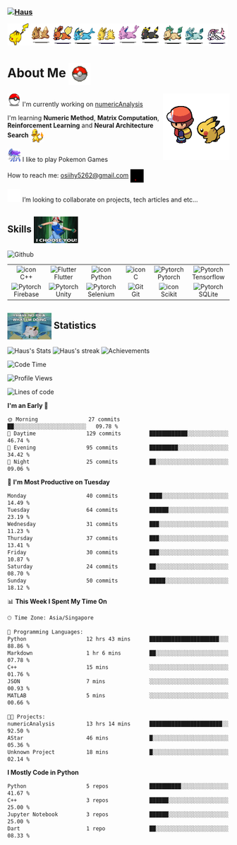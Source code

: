 <h3 align="left"><a href="https://github.com/Haus226">
   <img alt="Haus" src="https://readme-typing-svg.herokuapp.com?font=Fira+Code&pause=500&random=false&width=435&lines=Haus;AI%2FMath+enthusiast&width=700&height=60&color=68C3D4&vCenter=true&size=52" alt="Typing SVG"></a>
</h3>

 <div style="display: flex;">
<!--      <img src="assets/pokemonashq.gif" alt="Pikachu"> -->
     <img src="assets/pikachu_running.gif" alt="Pikachu", width=50px, height=50px>
     <img src="assets/eevee.gif" alt="Pikachu">
     <img src="assets/flareon.gif" alt="Pikachu">
     <img src="assets/vaporeon.gif" alt="Pikachu">
     <img src="assets/jolteon.gif" alt="Pikachu">
     <img src="assets/espeon.gif" alt="Pikachu">
     <img src="assets/umbreon.gif" alt="Pikachu">
     <img src="assets/leafeon.gif" alt="Pikachu">
     <img src="assets/glaceon.gif" alt="Pikachu">
     <img src="assets/sylveon.gif" alt="Pikachu">
 </div>

<h1 align="left">
   About Me
   <img align="center" src="assets/pokeball-throwing.gif" alt="Pikachu" width="50" height="50">
</h1>



<img width="30%" align="right" alt="Github" src="assets/ash_pikachu.gif"/>

<img src="assets/pokeball.gif" alt="Pikachu" width="30" height="30"> I'm currently working on [numericAnalysis](https://github.com/Haus226/numericAnalysis)

I'm learning __Numeric Method__, __Matrix Computation__, __Reinforcement Learning__ and __Neural Architecture Search__ <img align="center" src="assets/charmander_shiny.gif" alt="Pikachu" width="30" height="30"> 

<img src="assets/suicune.gif" alt="Pikachu" width="30" height="30"> I like to play Pokemon Games 

How to reach me: osiihy5262@gmail.com <img align="center" src="assets/valor.gif" alt="Pikachu" width="30" height="30">

<img src="assets/sylveon_peek.gif" alt="Pikachu" width="30" height="30">  I’m looking to collaborate on projects, tech articles and etc... 



<h2> Skills <img align="center" src = "assets/i_choose_you.gif" width = 100px height=60px> </h2>

<img width="30%" alt="Github" src="https://github-readme-stats.vercel.app/api/top-langs/?username=Haus226&size_weight=0.01&count_weight=0.01&hide=cmake&layout=donut&langs_count=4"/>


   <table>
   <tr>
      <td align="center" width="96" valign="bottom">
        <img src="https://techstack-generator.vercel.app/cpp-icon.svg" alt="icon" width="48" height="48" />
        <br>C++
      </td>
      <td align="center" width="96" valign="bottom">
        <img src="https://raw.githubusercontent.com/rahulbanerjee26/githubAboutMeGenerator/main/icons/flutter.svg" width="48" height="48" alt="Flutter" />
        <br>Flutter
      </td>
      <td align="center" width="96" valign="bottom">
        <img src="https://techstack-generator.vercel.app/python-icon.svg" alt="icon" width="48" height="48" />
        <br>Python
      </td>
            <td align="center" width="96" valign="bottom">
        <img src='https://raw.githubusercontent.com/rahulbanerjee26/githubAboutMeGenerator/main/icons/c.svg' alt="icon" width="48" height="48" />
        <br>C
      </td>
      <td align="center" width="96" valign="bottom">
          <img src='https://raw.githubusercontent.com/rahulbanerjee26/githubAboutMeGenerator/main/icons/pytorch.svg' width="48" height="48" alt="Pytorch" />
         <br>Pytorch
      </td>
      <td align="center" width="96" valign="bottom">
          <img src='https://raw.githubusercontent.com/rahulbanerjee26/githubAboutMeGenerator/main/icons/tensorflow.svg' width="48" height="48" alt="Pytorch" />
         <br>Tensorflow
      </td>
   </tr>
   <tr>
      <td align="center" width="96" valign="bottom">
       <img src='https://raw.githubusercontent.com/rahulbanerjee26/githubAboutMeGenerator/main/icons/firebase.svg' width="48" height="48" alt="Pytorch" />
      <br>Firebase
      </td>
      <td align="center" width="96" valign="bottom">
       <img src='https://raw.githubusercontent.com/rahulbanerjee26/githubAboutMeGenerator/main/icons/unity.svg' width="48" height="48" alt="Pytorch" />
      <br>Unity
      </td>
      <td align="center" width="96" valign="bottom">
       <img src='https://raw.githubusercontent.com/rahulbanerjee26/githubAboutMeGenerator/main/icons/selenium.svg' width="48" height="48" alt="Pytorch" />
      <br>Selenium
      </td>
      <td align="center" width="96" valign="bottom">
        <img src="https://user-images.githubusercontent.com/25181517/192108372-f71d70ac-7ae6-4c0d-8395-51d8870c2ef0.png"
          width="48" height="48" alt="Git" />
        <br>Git
      </td>
    <td align="center" width="96" valign="bottom">
     <img src='https://raw.githubusercontent.com/rahulbanerjee26/githubAboutMeGenerator/main/icons/scikit.svg' alt="icon" width="48" height="48" />
     <br>Scikit
      </td>
      <td align="center" width="96" valign="bottom">
          <img src='https://raw.githubusercontent.com/rahulbanerjee26/githubAboutMeGenerator/main/icons/sqlite.svg' width="48" height="48" alt="Pytorch" />
         <br>SQLite
      </td>
   </tr>

      
  </table>
</div>

<h2> <img align="center" src = "assets/giphy.gif" width = 100px height=60px> Statistics</h2>

<img alt="Haus's Stats" src="https://denvercoder1-github-readme-stats.vercel.app/api/?username=Haus226&show_icons=true&include_all_commits=true&count_private=true&theme=react&hide_border=true&bg_color=1F222E&title_color=68C3D4&icon_color=FFE8D1&hide_title=true&hide=contribs"/>

<img alt="Haus's streak" src="http://github-readme-streak-stats.herokuapp.com?user=Haus226&theme=monokai&hide_border=true&date_format=j%20M%5B%20Y%5D&background=1F222E&stroke=FFFFFF&currStreakLabel=FFE8D1&sideLabels=FFE8D1&ring=68C3D4&fire=568EA3&currStreakNum=FFFFFF&sideNums=68C3D4"/>

<img alt="Achievements" src="https://github-profile-trophy.vercel.app/?username=Haus226&theme=nord&title=Commits,Followers,Stars,Repositories&no-frame=true&margin-w=18"/>





<!--START_SECTION:waka-->
![Code Time](http://img.shields.io/badge/Code%20Time-41%20hrs%2042%20mins-blue)

![Profile Views](http://img.shields.io/badge/Profile%20Views-240-blue)

![Lines of code](https://img.shields.io/badge/From%20Hello%20World%20I%27ve%20Written-218.5%20thousand%20lines%20of%20code-blue)

**I'm an Early 🐤** 

```text
🌞 Morning                27 commits          ██░░░░░░░░░░░░░░░░░░░░░░░   09.78 % 
🌆 Daytime                129 commits         ████████████░░░░░░░░░░░░░   46.74 % 
🌃 Evening                95 commits          █████████░░░░░░░░░░░░░░░░   34.42 % 
🌙 Night                  25 commits          ██░░░░░░░░░░░░░░░░░░░░░░░   09.06 % 
```
📅 **I'm Most Productive on Tuesday** 

```text
Monday                   40 commits          ████░░░░░░░░░░░░░░░░░░░░░   14.49 % 
Tuesday                  64 commits          ██████░░░░░░░░░░░░░░░░░░░   23.19 % 
Wednesday                31 commits          ███░░░░░░░░░░░░░░░░░░░░░░   11.23 % 
Thursday                 37 commits          ███░░░░░░░░░░░░░░░░░░░░░░   13.41 % 
Friday                   30 commits          ███░░░░░░░░░░░░░░░░░░░░░░   10.87 % 
Saturday                 24 commits          ██░░░░░░░░░░░░░░░░░░░░░░░   08.70 % 
Sunday                   50 commits          █████░░░░░░░░░░░░░░░░░░░░   18.12 % 
```


📊 **This Week I Spent My Time On** 

```text
🕑︎ Time Zone: Asia/Singapore

💬 Programming Languages: 
Python                   12 hrs 43 mins      ██████████████████████░░░   88.86 % 
Markdown                 1 hr 6 mins         ██░░░░░░░░░░░░░░░░░░░░░░░   07.78 % 
C++                      15 mins             ░░░░░░░░░░░░░░░░░░░░░░░░░   01.76 % 
JSON                     7 mins              ░░░░░░░░░░░░░░░░░░░░░░░░░   00.93 % 
MATLAB                   5 mins              ░░░░░░░░░░░░░░░░░░░░░░░░░   00.66 % 

🐱‍💻 Projects: 
numericAnalysis          13 hrs 14 mins      ███████████████████████░░   92.50 % 
AStar                    46 mins             █░░░░░░░░░░░░░░░░░░░░░░░░   05.36 % 
Unknown Project          18 mins             █░░░░░░░░░░░░░░░░░░░░░░░░   02.14 % 
```

**I Mostly Code in Python** 

```text
Python                   5 repos             ██████████░░░░░░░░░░░░░░░   41.67 % 
C++                      3 repos             ██████░░░░░░░░░░░░░░░░░░░   25.00 % 
Jupyter Notebook         3 repos             ██████░░░░░░░░░░░░░░░░░░░   25.00 % 
Dart                     1 repo              ██░░░░░░░░░░░░░░░░░░░░░░░   08.33 % 
```




<!--END_SECTION:waka-->




